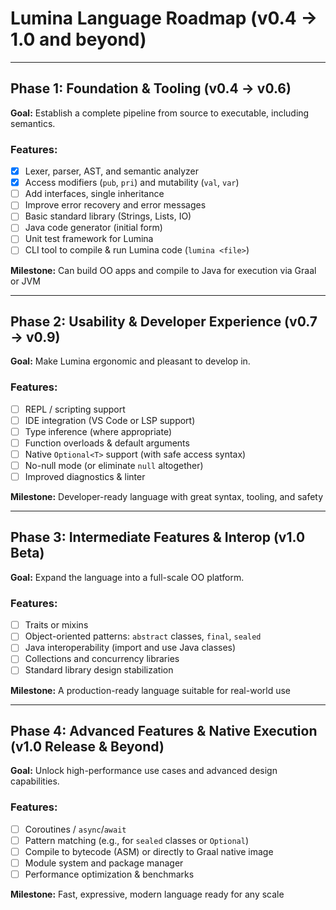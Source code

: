 # Lumina Language Roadmap (v0.4 → 1.0 and beyond)

---

## Phase 1: Foundation & Tooling (v0.4 → v0.6)
**Goal:** Establish a complete pipeline from source to executable, including semantics.

### Features:
- [x] Lexer, parser, AST, and semantic analyzer
- [x] Access modifiers (`pub`, `pri`) and mutability (`val`, `var`)
- [ ] Add interfaces, single inheritance
- [ ] Improve error recovery and error messages
- [ ] Basic standard library (Strings, Lists, IO)
- [ ] Java code generator (initial form)
- [ ] Unit test framework for Lumina
- [ ] CLI tool to compile & run Lumina code (`lumina <file>`)

**Milestone:** Can build OO apps and compile to Java for execution via Graal or JVM

---

## Phase 2: Usability & Developer Experience (v0.7 → v0.9)
**Goal:** Make Lumina ergonomic and pleasant to develop in.

### Features:
- [ ] REPL / scripting support
- [ ] IDE integration (VS Code or LSP support)
- [ ] Type inference (where appropriate)
- [ ] Function overloads & default arguments
- [ ] Native `Optional<T>` support (with safe access syntax)
- [ ] No-null mode (or eliminate `null` altogether)
- [ ] Improved diagnostics & linter

**Milestone:** Developer-ready language with great syntax, tooling, and safety

---

## Phase 3: Intermediate Features & Interop (v1.0 Beta)
**Goal:** Expand the language into a full-scale OO platform.

### Features:
- [ ] Traits or mixins
- [ ] Object-oriented patterns: `abstract` classes, `final`, `sealed`
- [ ] Java interoperability (import and use Java classes)
- [ ] Collections and concurrency libraries
- [ ] Standard library design stabilization

**Milestone:** A production-ready language suitable for real-world use

---

## Phase 4: Advanced Features & Native Execution (v1.0 Release & Beyond)
**Goal:** Unlock high-performance use cases and advanced design capabilities.

### Features:
- [ ] Coroutines / `async`/`await`
- [ ] Pattern matching (e.g., for `sealed` classes or `Optional`)
- [ ] Compile to bytecode (ASM) or directly to Graal native image
- [ ] Module system and package manager
- [ ] Performance optimization & benchmarks

**Milestone:** Fast, expressive, modern language ready for any scale
